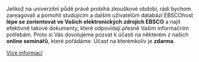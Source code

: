 
Jelikož na univerzitní půdě právě probíhá zkouškové období, rádi bychom
zareagovali a pomohli studujícím a dalším uživatelům databází EBSCOhost **lépe se
zorientovat ve Vašich elektronických zdrojích EBSCO** a najít efektivně takové
dokumenty, které odpovídají přesně Vašim informačním potřebám. Proto si Vás
dovolujeme pozvat k účasti na některém z našich  **online seminářů**, které
pořádáme. Účast na kterémkoliv je **zdarma**.  

[Více informací](ebsco-newsletter-06-2016.html)

